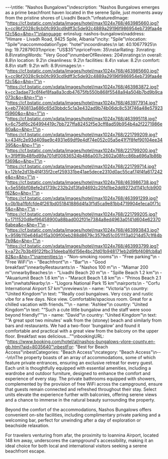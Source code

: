 ---\ntitle: "Nashos Bungalows"\ndescription: "Nashos Bungalows emerges as a prime beachfront haven located in the serene Spile, just moments away from the pristine shores of Livadhi Beach."\nfeaturedImage: "https://cf.bstatic.com/xdata/images/hotel/max1024x768/463985660.jpg?k=cc9bf2028c9cb0fc993cd9dff3c5de92c4889a29196f986954eb739faa4ef2c5&o=&hp=1"\nlanguage: en\nslug: nashos-bungalows\naddress: "Himare - Livadh Road, 9425 Spile, Albania"\ncity: "Spile"\nlocation: "Spile"\naccommodationType: "hotel"\ncoordinates:\n  lat: 40.10677925\n  lng: 19.72879031\nprice: "US$35"\npriceFrom: 35\nstarRating: 3\nrating: 8.8\nratingWords: "Very Good"\nnumberOfReviews: 204\nratings:\n  overall: 8.8\n  location: 9.2\n  cleanliness: 9.2\n  facilities: 8.4\n  value: 8.2\n  comfort: 8.8\n  staff: 9.2\n  wifi: 8.9\nimages:\n  - "https://cf.bstatic.com/xdata/images/hotel/max1024x768/463985660.jpg?k=cc9bf2028c9cb0fc993cd9dff3c5de92c4889a29196f986954eb739faa4ef2c5&o=&hp=1"\n  - "https://cf.bstatic.com/xdata/images/hotel/max1024x768/463983872.jpg?k=cc3adae73c6f4ef8faa8a3cdb47675fb550b868f5548a94a504b7bd9b9ca073c&o=&hp=1"\n  - "https://cf.bstatic.com/xdata/images/hotel/max1024x768/463977914.jpg?k=eb7740813a686c65d3bbdc5c1a3e432ad9b74b06dc8c53f746a48e57923f5960&o=&hp=1"\n  - "https://cf.bstatic.com/xdata/images/hotel/max1024x768/463995118.jpg?k=6c75df6c264994419c7bb727ffa82452f5e3cff8ad59b954b4a2f2271986e80a&o=&hp=1"\n  - "https://cf.bstatic.com/xdata/images/hotel/max1024x768/221799209.jpg?k=434fc2e93d409ae9c4931e69df9e4df74e052c05a5e41f7f8fef90104ee34395&o=&hp=1"\n  - "https://cf.bstatic.com/xdata/images/hotel/max1024x768/221799200.jpg?k=3f9ff9b48fbd99a701df00836524b486a007c2602a08fcc86ba696a1b86bf369&o=&hp=1"\n  - "https://cf.bstatic.com/xdata/images/hotel/max1024x768/221799714.jpg?k=12b1e2d13b4f4f35f2cef259331be41ae5dece2310d0ac55caf74f4fa617242e&o=&hp=1"\n  - "https://cf.bstatic.com/xdata/images/hotel/max1024x768/463986738.jpg?k=5e556bf08efe2d1739c232b2d13fa94692c20fd1be2dd9272d1141cfcb900f62&o=&hp=1"\n  - "https://cf.bstatic.com/xdata/images/hotel/max1024x768/463991299.jpg?k=0b1ba1fbfcfde4f261bd051841886d4fa3f1d5ca9e81bb4719904e1eca0f71c5&o=&hp=1"\n  - "https://cf.bstatic.com/xdata/images/hotel/max1024x768/221799205.jpg?k=1711520d8ef96458900a88bad002f01e7384a8ed4963a0141d604e623706abea&o=&hp=1"\n  - "https://cf.bstatic.com/xdata/images/hotel/max1024x768/463993843.jpg?k=959b110e646a015a309f00eb288d8679c3579d51c051113a0214d57c1f84b7b9&o=&hp=1"\n  - "https://cf.bstatic.com/xdata/images/hotel/max1024x768/463993799.jpg?k=a72c7b3b49122fbc31deeba16d156e4bc2fd01b948171eb2d9fbf408fcb8a182&o=&hp=1"\namenities:\n  - "Non-smoking rooms"\n  - "Free parking"\n  - "Free WiFi"\n  - "Beachfront"\n  - "Bar"\n  - "Good breakfast"\nnearbyRestaurants:\n  - "Nashos 100 m"\n  - "Miamar 200 m"\nnearbyBeaches:\n  - "Livadhi Beach 20 m"\n  - "Spille Beach 1.2 km"\n  - "Akuariumit Beach 1.6 km"\n  - "Maracit Beach 1.8 km"\n  - "Prinos Beach 2.1 km"\nwhatsNearby:\n  - "Llogora National Park 15 km"\nairports:\n  - "Corfu International Airport 57 km"\nreviews:\n  - name: "Victoria"\n    country: "United Kingdom"\n    text: "“Really cool bungalows. Very cozy and rustic vibe for a few days. Nice view. Comfortable/spacious room. Great for a chilled vacation with friends.”"\n  - name: "Ashlee"\n    country: "United Kingdom"\n    text: "“Such a cute little bungalow and the staff were sooo beyond friendly!”"\n  - name: "David"\n    country: "United Kingdom"\n    text: "“A great spot two minutes' walk from the (stoney) beach and similarly from bars and restaurants. We had a two-floor 'bungalow' and found it comfortable and practical with a great view from the balcony on the upper floor. Breakfast was delicious...”"\nbookingURL: "https://www.booking.com/hotel/al/nashos-bungalows-vlore-county.en-gb.html?aid=8035640"\nbestFor: "Best for Beach Access"\nbestCategories: "Beach Access"\ncategory: "Beach Access"\n---\n\nThe property boasts of an array of accommodations, some of which feature private entrances, ensuring an exclusive retreat for every guest. Each unit is thoughtfully equipped with essential amenities, including a wardrobe and outdoor furniture, designed to enhance the comfort and experience of every stay. The private bathrooms equipped with showers, complemented by the provision of free WiFi across the campground, ensure that guests remain connected and refreshed throughout their stay. Select units elevate the experience further with balconies, offering serene views and a chance to immerse in the natural beauty surrounding the property.

Beyond the comfort of the accommodations, Nashos Bungalows offers convenient on-site facilities, including complimentary private parking and a welcoming bar, perfect for unwinding after a day of exploration or beachside relaxation.

For travelers venturing from afar, the proximity to Ioannina Airport, located 148 km away, underscores the campground's accessibility, making it an ideal choice for both local and international visitors seeking a serene beachfront escape.